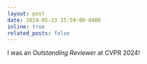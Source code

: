 ```yaml
---
layout: post
date: 2024-05-23 15:59:00-0400
inline: true
related_posts: false
---
```


I was an *Outstanding Reviewer* at CVPR 2024!
